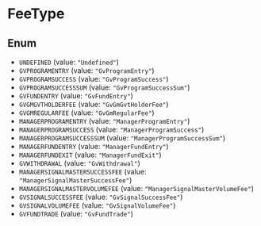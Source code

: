 # FeeType

## Enum

* `UNDEFINED` (value: `"Undefined"`)
* `GVPROGRAMENTRY` (value: `"GvProgramEntry"`)
* `GVPROGRAMSUCCESS` (value: `"GvProgramSuccess"`)
* `GVPROGRAMSUCCESSSUM` (value: `"GvProgramSuccessSum"`)
* `GVFUNDENTRY` (value: `"GvFundEntry"`)
* `GVGMGVTHOLDERFEE` (value: `"GvGmGvtHolderFee"`)
* `GVGMREGULARFEE` (value: `"GvGmRegularFee"`)
* `MANAGERPROGRAMENTRY` (value: `"ManagerProgramEntry"`)
* `MANAGERPROGRAMSUCCESS` (value: `"ManagerProgramSuccess"`)
* `MANAGERPROGRAMSUCCESSSUM` (value: `"ManagerProgramSuccessSum"`)
* `MANAGERFUNDENTRY` (value: `"ManagerFundEntry"`)
* `MANAGERFUNDEXIT` (value: `"ManagerFundExit"`)
* `GVWITHDRAWAL` (value: `"GvWithdrawal"`)
* `MANAGERSIGNALMASTERSUCCESSFEE` (value: `"ManagerSignalMasterSuccessFee"`)
* `MANAGERSIGNALMASTERVOLUMEFEE` (value: `"ManagerSignalMasterVolumeFee"`)
* `GVSIGNALSUCCESSFEE` (value: `"GvSignalSuccessFee"`)
* `GVSIGNALVOLUMEFEE` (value: `"GvSignalVolumeFee"`)
* `GVFUNDTRADE` (value: `"GvFundTrade"`)
